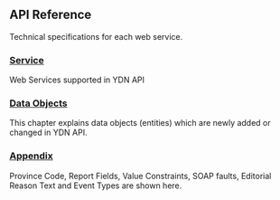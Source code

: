 ## API Reference
Technical specifications for each web service.

### [Service](/docs/en/api_reference/services)
Web Services supported in YDN API

### [Data Objects](/docs/en/api_reference/data)
This chapter explains data objects (entities) which are newly added or changed in YDN API.

### [Appendix](/docs/en/api_reference/appendix)
Province Code, Report Fields, Value Constraints, SOAP faults, Editorial Reason Text and Event Types are shown here.












